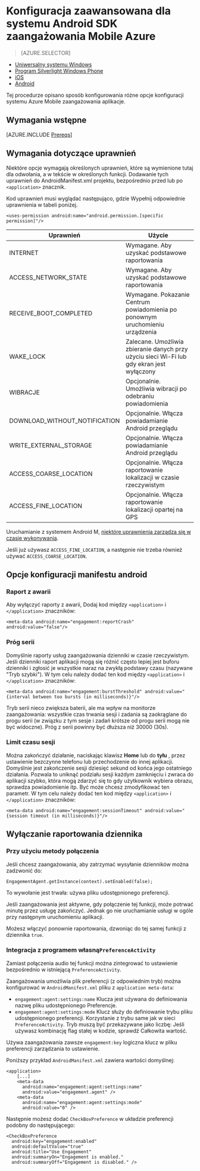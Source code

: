 <properties
    pageTitle="Konfiguracja zaawansowana dla systemu Android SDK zaangażowania Mobile Azure"
    description="W tym artykule opisano opcje konfiguracji zaawansowanej, takie jak Android pojawiają z zestawu SDK systemu Android zaangażowania Mobile Azure"
    services="mobile-engagement"
    documentationCenter="mobile"
    authors="piyushjo"
    manager="erikre"
    editor="" />

<tags
    ms.service="mobile-engagement"
    ms.workload="mobile"
    ms.tgt_pltfrm="mobile-android"
    ms.devlang="Java"
    ms.topic="article"
    ms.date="10/04/2016"
    ms.author="piyushjo;ricksal" />

# <a name="advanced-configuration-for-azure-mobile-engagement-android-sdk"></a>Konfiguracja zaawansowana dla systemu Android SDK zaangażowania Mobile Azure

> [AZURE.SELECTOR]
- [Uniwersalny systemu Windows](mobile-engagement-windows-store-advanced-configuration.md)
- [Program Silverlight Windows Phone](mobile-engagement-windows-phone-integrate-engagement.md)
- [iOS](mobile-engagement-ios-integrate-engagement.md)
- [Android](mobile-engagement-android-advanced-configuration.md)

Tej procedurze opisano sposób konfigurowania różne opcje konfiguracji systemu Azure Mobile zaangażowania aplikacje.

## <a name="prerequisites"></a>Wymagania wstępne

[AZURE.INCLUDE [Prereqs](../../includes/mobile-engagement-android-prereqs.md)]

## <a name="permission-requirements"></a>Wymagania dotyczące uprawnień
Niektóre opcje wymagają określonych uprawnień, które są wymienione tutaj dla odwołania, a w tekście w określonych funkcji. Dodawanie tych uprawnień do AndroidManifest.xml projektu, bezpośrednio przed lub po `<application>` znacznik.

Kod uprawnień musi wyglądać następująco, gdzie Wypełnij odpowiednie uprawnienia w tabeli poniżej.

    <uses-permission android:name="android.permission.[specific permission]"/>


| Uprawnień | Użycie |
| ---------- | --------- |
| INTERNET | Wymagane. Aby uzyskać podstawowe raportowania |
| ACCESS_NETWORK_STATE | Wymagane. Aby uzyskać podstawowe raportowania |
| RECEIVE_BOOT_COMPLETED | Wymagane. Pokazanie Centrum powiadomienia po ponownym uruchomieniu urządzenia |
| WAKE_LOCK | Zalecane. Umożliwia zbieranie danych przy użyciu sieci Wi-Fi lub gdy ekran jest wyłączony |
| WIBRACJE | Opcjonalnie. Umożliwia wibracji po odebraniu powiadomienia |
| DOWNLOAD_WITHOUT_NOTIFICATION | Opcjonalnie. Włącza powiadamianie Android przeglądu |
| WRITE_EXTERNAL_STORAGE | Opcjonalnie. Włącza powiadamianie Android przeglądu |
| ACCESS_COARSE_LOCATION | Opcjonalnie. Włącza raportowanie lokalizacji w czasie rzeczywistym |
| ACCESS_FINE_LOCATION | Opcjonalnie. Włącza raportowanie lokalizacji opartej na GPS |

Uruchamianie z systemem Android M, [niektóre uprawnienia zarządza się w czasie wykonywania](mobile-engagement-android-location-reporting.md#Android-M-Permissions).

Jeśli już używasz ``ACCESS_FINE_LOCATION``, a następnie nie trzeba również używać ``ACCESS_COARSE_LOCATION``.

## <a name="android-manifest-configuration-options"></a>Opcje konfiguracji manifestu android

### <a name="crash-report"></a>Raport z awarii

Aby wyłączyć raporty z awarii, Dodaj kod między `<application>` i `</application>` znaczników:

    <meta-data android:name="engagement:reportCrash" android:value="false"/>

### <a name="burst-threshold"></a>Próg serii

Domyślnie raporty usług zaangażowania dzienniki w czasie rzeczywistym. Jeśli dzienniki raport aplikacji mogą się różnić często lepiej jest buforu dzienniki i zgłosić je wszystkie naraz na zwykłą podstawy czasu (nazywane "Tryb szybki"). W tym celu należy dodać ten kod między `<application>` i `</application>` znaczników:

    <meta-data android:name="engagement:burstThreshold" android:value="{interval between too bursts (in milliseconds)}"/>

Tryb serii nieco zwiększa baterii, ale ma wpływ na monitorze zaangażowania: wszystkie czas trwania sesji i zadania są zaokrąglane do progu serii (w związku z tym sesje i zadań krótsze od progu serii mogą nie być widoczne). Próg z serii powinny być dłuższa niż 30000 (30s).

### <a name="session-timeout"></a>Limit czasu sesji

 Można zakończyć działanie, naciskając klawisz **Home** lub do **tyłu** , przez ustawienie bezczynne telefonu lub przechodzenie do innej aplikacji. Domyślnie jest zakończenie sesji dziesięć sekund od końca jego ostatniego działania. Pozwala to uniknąć podziału sesji każdym zamknięciu i zwraca do aplikacji szybko, która mogą zdarzyć się to gdy użytkownik wybiera obrazu, sprawdza powiadomienie itp. Być może chcesz zmodyfikować ten parametr. W tym celu należy dodać ten kod między `<application>` i `</application>` znaczników:

    <meta-data android:name="engagement:sessionTimeout" android:value="{session timeout (in milliseconds)}"/>

## <a name="disable-log-reporting"></a>Wyłączanie raportowania dziennika

### <a name="using-a-method-call"></a>Przy użyciu metody połączenia

Jeśli chcesz zaangażowania, aby zatrzymać wysyłanie dzienników można zadzwonić do:

    EngagementAgent.getInstance(context).setEnabled(false);

To wywołanie jest trwała: używa pliku udostępnionego preferencji.

Jeśli zaangażowania jest aktywne, gdy połączenie tej funkcji, może potrwać minutę przez usługę zakończyć. Jednak go nie uruchamianie usługi w ogóle przy następnym uruchomieniu aplikacji.

Możesz włączyć ponownie raportowania, dzwoniąc do tej samej funkcji z dziennika `true`.

### <a name="integration-in-your-own-preferenceactivity"></a>Integracja z programem własną`PreferenceActivity`

Zamiast połączenia audio tej funkcji można zintegrować to ustawienie bezpośrednio w istniejącą `PreferenceActivity`.

Zaangażowania umożliwia plik preferencji (z odpowiednim tryb) można konfigurować w `AndroidManifest.xml` pliku z `application meta-data`:

-   `engagement:agent:settings:name` Klucza jest używana do definiowania nazwę pliku udostępnionego Preferencje.
-   `engagement:agent:settings:mode` Klucz służy do definiowanie trybu pliku udostępnionego preferencji. Korzystanie z trybu same jak w sieci `PreferenceActivity`. Tryb muszą być przekazywane jako liczbę: Jeśli używasz kombinację flag stałej w kodzie, sprawdź Całkowita wartość.

Używa zaangażowania zawsze `engagement:key` logiczna klucz w pliku preferencji zarządzania to ustawienie.

Poniższy przykład `AndroidManifest.xml` zawiera wartości domyślnej:

    <application>
        [...]
        <meta-data
          android:name="engagement:agent:settings:name"
          android:value="engagement.agent" />
        <meta-data
          android:name="engagement:agent:settings:mode"
          android:value="0" />

Następnie możesz dodać `CheckBoxPreference` w układzie preferencji podobny do następującego:

    <CheckBoxPreference
      android:key="engagement:enabled"
      android:defaultValue="true"
      android:title="Use Engagement"
      android:summaryOn="Engagement is enabled."
      android:summaryOff="Engagement is disabled." />
